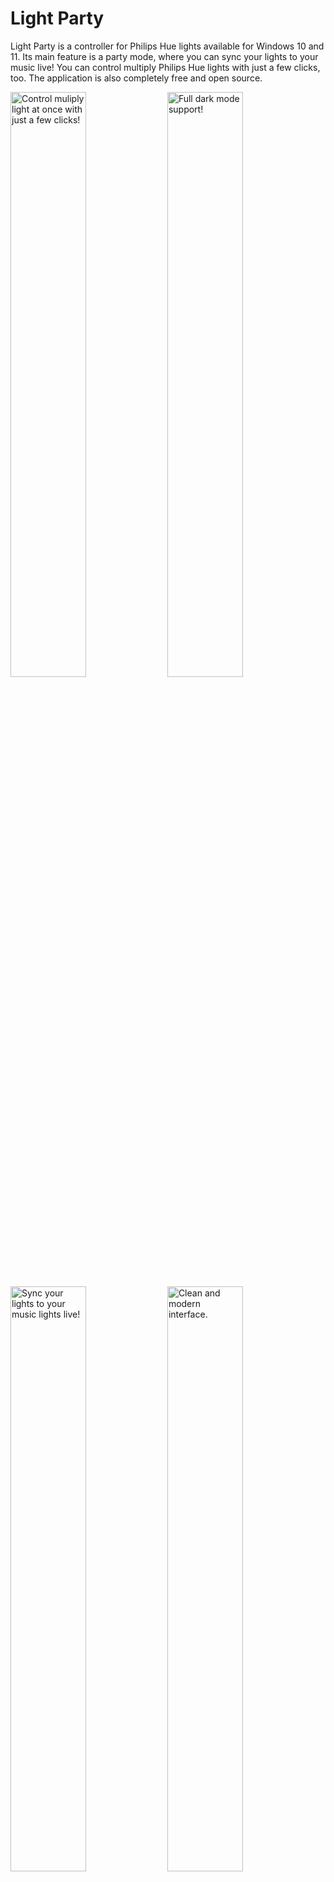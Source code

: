 # Light Party
Light Party is a controller for Philips Hue lights available for Windows 10 and 11. Its main feature is a party mode, where you can sync your lights to your music live! You can control multiply Philips Hue lights with just a few clicks, too. The application is also completely free and open source.

[<img width="49%" src="https://clemenskoprolin.com/lightparty/images/sharing/screenhots/english/screenhot_2_english.png" alt="Control muliply light at once with just a few clicks!">](https://clemenskoprolin.com/lightparty/images/sharing/screenhots/english/screenhot_2_english.png)
[<img width="49%" src="https://clemenskoprolin.com/lightparty/images/sharing/screenhots/english/screenhot_3_english.png" alt="Full dark mode support!">](https://clemenskoprolin.com/lightparty/images/sharing/screenhots/english/screenhot_3_english.png)
[<img width="49%" src="https://clemenskoprolin.com/lightparty/images/sharing/screenhots/english/screenhot_1_english.png" alt="Sync your lights to your music lights live!">](https://clemenskoprolin.com/lightparty/images/sharing/screenhots/english/screenhot_1_english.png)
[<img width="49%" src="https://clemenskoprolin.com/lightparty/images/sharing/screenhots/english/screenhot_4_english.png" alt="Clean and modern interface.">](https://clemenskoprolin.com/lightparty/images/sharing/screenhots/english/screenhot_4_english.png)

[<img width="180" src="https://clemenskoprolin.com/lightparty/images/sharing/website.svg" alt="Website">](https://clemenskoprolin.com/lightparty/)
[<img width="180" src="https://clemenskoprolin.com/lightparty/images/logos/GetItFromMicrosoftStore/GetItFromMircosoftStore_eng.svg" alt="Get this app from Microsoft Store">](https://www.microsoft.com/en-us/p/light-party/9n5kgbnczrj4)

The application is written with the Universal Windows Platform in C# and with the help of some amazing tools:
- [Q42.HueApi](https://github.com/Q42/Q42.HueApi) by Q42 - Copyright © 2013 Q42 - [MIT License](https://github.com/Q42/Q42.HueApi/blob/master/LICENSE.txt)
- [Naudio](https://github.com/naudio/NAudio) by Mark Heath - Copyright © 2020 Mark Heath - [MIT License](https://github.com/naudio/NAudio/blob/master/license.txt)
- [Windows Community Toolkit](https://github.com/windows-toolkit/WindowsCommunityToolkit) by .NET Foundation - Copyright © .NET Foundation and Contributors - [MIT License](https://github.com/windows-toolkit/WindowsCommunityToolkit/blob/master/license.md)
- [Windows UI Library](https://github.com/microsoft/microsoft-ui-xaml) by Microsoft Corporation - Copyright © Microsoft Corporation - [MIT License](https://github.com/microsoft/microsoft-ui-xaml/blob/master/LICENSE)
- [Click Icon, Symbol by Iconpacks](https://www.iconpacks.net/free-icon/click-2384.html) - Copyright © 2020 IconPacks - [Terms](https://www.iconpacks.net/terms/)

### Download
You can always download the newest stable version of Light Party from the [Microsoft Store](http://www.microsoft.com/en-us/store/apps/windows). As an alternative you are also able to [download the latest releases manually](https://github.com/clemenskoprolin/light-party/releases).

### Roadmap
- ~~Release of version 1.0.0~~
- ~~More fluent design (e.g. in the navigation view and titel bar)!~~
- ~~[Redesign of the Party Mode](https://github.com/clemenskoprolin/light-party/issues/3)~~
- ~~[Redesign for Windows 11](https://github.com/clemenskoprolin/light-party/issues/6)~~
- [Native way to use the desktop audio of the computer for the Party Mode](https://github.com/clemenskoprolin/light-party/issues/8)
- Many, many, many bug fixes
- Comment all parts of the source code (At the beginning Light Party was developed just for fun, so currently not all parts of the source code are commented)

### I found a bug (or have a feature request)!
There two ways to get in contact. Firstly, you can [directly contact me](https://clemenskoprolin.com/contactme/) e.g. per email or you can [open an issue on GitHub](https://github.com/clemenskoprolin/light-party/issues).

### License and Privacy Policy
By using Light Party, you hereby consent to it's [Privacy Policy](https://clemenskoprolin.com/lightparty/legal/privacypolicy/). There is also a [summary of the Privacy Policy](https://clemenskoprolin.com/lightparty/legal/).

This application uses the [GNU AFFERO GENERAL PUBLIC LICENSE Version 3](https://clemenskoprolin.com/lightparty/legal/license/license.txt). [choosealicense.com](https://choosealicense.com/licenses/agpl-3.0/) from GitHub Inc. provides a summary about the license.

### More Information
You can find out more about Light Party on the [offical website](https://clemenskoprolin.com/lightparty/) and in the [documentation](https://clemenskoprolin.com/lightparty/docs/).
